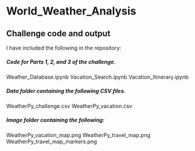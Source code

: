 # World_Weather_Analysis
## Challenge code and output
I have included the following in the repository:  
##### Code for Parts 1, 2, and 3 of the challenge.
Weather_Database.ipynb
Vacation_Search.ipynb
Vacation_Itinerary.ipynb
##### Data folder containing the following CSV files.
WeatherPy_challenge.csv
WeatherPy_vacation.csv
##### Image folder containing the following:
WeatherPy_vacation_map.png
WeatherPy_travel_map.png
WeatherPy_travel_map_markers.png
